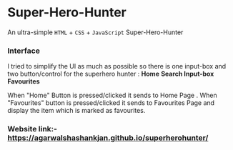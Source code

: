 # Super-Hero-Hunter

An ultra-simple `HTML` + `CSS` + `JavaScript` Super-Hero-Hunter

### Interface

I tried to simplify the UI as much as possible so there is one input-box and two button/control for the superhero hunter : **Home**
**Search Input-box** **Favourites**

When "Home" Button is pressed/clicked it sends to Home Page .
When "Favourites" button is pressed/clicked it sends to Favourites Page and display the item which is marked as favourites.

### Website link:- https://agarwalshashankjan.github.io/superherohunter/

